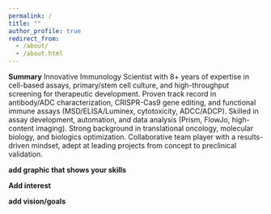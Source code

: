 ```yaml
---
permalink: /
title: ""
author_profile: true
redirect_from: 
  - /about/
  - /about.html
---
```

**Summary**
Innovative Immunology Scientist with 8+ years of expertise in cell-based assays, primary/stem cell 
culture, and high-throughput screening for therapeutic development. Proven track record in antibody/ADC characterization, 
CRISPR-Cas9 gene editing, and functional immune assays (MSD/ELISA/Luminex, cytotoxicity, ADCC/ADCP). Skilled in assay 
development, automation, and data analysis (Prism, FlowJo, high-content imaging). Strong background in translational oncology, 
molecular biology, and biologics optimization. Collaborative team player with a results-driven mindset, adept at leading projects 
from concept to preclinical validation. 

**add graphic that shows your skills**

**Add interest**

**add vision/goals**


